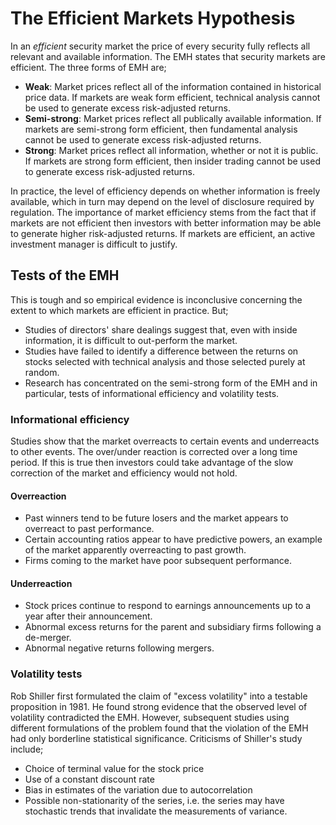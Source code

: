 
# The Efficient Markets Hypothesis

In an _efficient_ security market the price of every security fully reflects all
relevant and available information.
The EMH states that security markets are efficient.
The three forms of EMH are;

- **Weak**: Market prices reflect all of the information contained in
historical price data.
If markets are weak form efficient, technical analysis cannot be used to
generate excess risk-adjusted returns.
- **Semi-strong**: Market prices reflect all publically available information.
If markets are semi-strong form efficient, then fundamental analysis cannot be
used to generate excess risk-adjusted returns.
- **Strong**: Market prices reflect all information, whether or not it is
public.
If markets are strong form efficient, then insider trading cannot be used to
generate excess risk-adjusted returns.

In practice, the level of efficiency depends on whether information is freely
available, which in turn may depend on the level of disclosure required by
regulation.
The importance of market efficiency stems from the fact that if markets are not
efficient then investors with better information may be able to generate
higher risk-adjusted returns.
If markets are efficient, an active investment manager is difficult to justify.

## Tests of the EMH

This is tough and so empirical evidence is inconclusive concerning the extent
to which markets are efficient in practice. But;

- Studies of directors' share dealings suggest that, even with inside
information, it is difficult to out-perform the market.
- Studies have failed to identify a difference between the returns on stocks
selected with technical analysis and those selected purely at random.
- Research has concentrated on the semi-strong form of the EMH and in
particular, tests of informational efficiency and volatility tests.

### Informational efficiency

Studies show that the market overreacts to certain events and underreacts to
other events.
The over/under reaction is corrected over a long time period.
If this is true then investors could take advantage of the slow correction of
the market and efficiency would not hold.

#### Overreaction

- Past winners tend to be future losers and the market appears to overreact to
past performance.
- Certain accounting ratios appear to have predictive powers, an example of the
market apparently overreacting to past growth.
- Firms coming to the market have poor subsequent performance.

#### Underreaction

- Stock prices continue to respond to earnings announcements up to a year after
their announcement.
- Abnormal excess returns for the parent and subsidiary firms following a
de-merger.
- Abnormal negative returns following mergers.

### Volatility tests

Rob Shiller first formulated the claim of "excess volatility" into a testable
proposition in 1981.
He found strong evidence that the observed level of volatility contradicted
the EMH.
However, subsequent studies using different formulations of the problem found
that the violation of the EMH had only borderline statistical significance.
Criticisms of Shiller's study include;

- Choice of terminal value for the stock price
- Use of a constant discount rate
- Bias in estimates of the variation due to autocorrelation
- Possible non-stationarity of the series, i.e. the series may have stochastic
trends that invalidate the measurements of variance.
